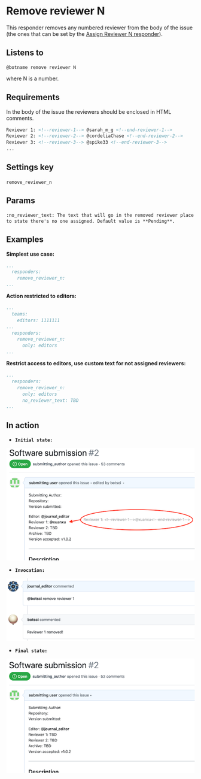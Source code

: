Remove reviewer N
=================

This responder removes any numbered reviewer from the body of the issue (the ones that can be set by the [Assign Reviewer N responder](./assign_reviewer_n)).

## Listens to

```
@botname remove reviewer N
```
where N is a number.


## Requirements

In the body of the issue the reviewers should be enclosed in HTML comments.

```html
Reviewer 1: <!--reviewer-1--> @sarah_m_g <!--end-reviewer-1-->
Reviewer 2: <!--reviewer-2--> @cordeliaChase <!--end-reviewer-2-->
Reviewer 3: <!--reviewer-3--> @spike33 <!--end-reviewer-3-->
...
```

## Settings key

`remove_reviewer_n`

## Params
```eval_rst
:no_reviewer_text: The text that will go in the removed reviewer place to state there's no one assigned. Default value is **Pending**.
```

## Examples

**Simplest use case:**
```yaml
...
  responders:
    remove_reviewer_n:
...
```

**Action restricted to editors:**
```yaml
...
  teams:
    editors: 1111111
...
  responders:
    remove_reviewer_n:
      only: editors
...
```

**Restrict access to editors, use custom text for not assigned reviewers:**
```yaml
...
  responders:
    remove_reviewer_n:
      only: editors
      no_reviewer_text: TBD
...
```

## In action

* **`Initial state:`**

![](../images/responders/remove_reviewer_n_1.png "Remove reviewer N responder in action: Before")

* **`Invocation:`**

![](../images/responders/remove_reviewer_n_2.png "Remove reviewer N responder in action: Invocation")

* **`Final state:`**

![](../images/responders/remove_reviewer_n_3.png "Remove reviewer N responder in action: After")

